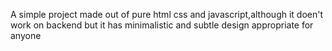 A simple project made out of pure html css and javascript,although it doen't work on backend but it has minimalistic and subtle design appropriate for anyone
